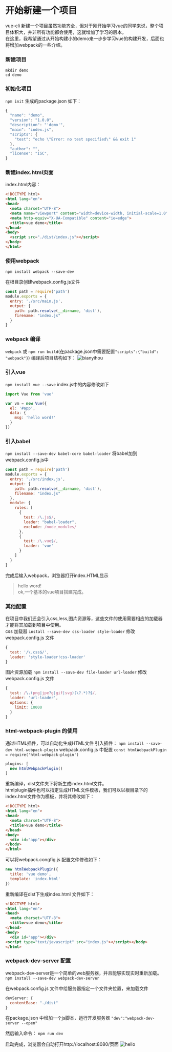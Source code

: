 # 开始新建一个项目

vue-cli 新建一个项目虽然功能齐全，但对于刚开始学习vue的同学来说，整个项目体积大，并非所有功能都会使用，这就增加了学习的层本。  
在这里，我希望通过从开始构建小的demo来一步步学习vue的构建开发，后面也将增加webpack的一些介绍。

### 新建项目
```
mkdir demo
cd demo
```

### 初始化项目
`npm init`
生成的package.json 如下：
```js
{
  "name": "demo",
  "version": "1.0.0",
  "description": "'demo'",
  "main": "index.js",
  "scripts": {
    "test": "echo \"Error: no test specified\" && exit 1"
  },
  "author": "",
  "license": "ISC",
}
```
### 新建index.html页面
index.html内容：
```html
<!DOCTYPE html>
<html lang="en">
<head>
  <meta charset="UTF-8">
  <meta name="viewport" content="width=device-width, initial-scale=1.0">
  <meta http-equiv="X-UA-Compatible" content="ie=edge">
  <title>vue demo</title>
</head>
<body>
  <script src="./dist/index.js"></script>
</body>
</html>
```
### 使用webpack
`npm install webpack --save-dev`

在根目录创建webpack.config.js文件
```js
const path = require('path')
module.exports = {
  entry: './src/main.js',
  output: {
    path: path.resolve(__dirname, 'dist'),
    firename: "index.js"
  }
}
```

### webpack 编译
`webpack` 或 `npm run build`(在package.json中需要配置`"scripts":{"build": "webpack"}`)
编译后项目结构如下：
![bianyihou](/img/list.jpg)

### 引入vue
`npm install vue --save`
index.js中的内容修改如下
```js
import Vue from 'vue'

var vm = new Vue({
  el: '#app',
  data: {
    msg: 'hello word!'
  }
})
```

### 引入babel
`npm install --save-dev babel-core babel-loader`
将babel加到webpack.config.js中
```js
const path = require('path')
module.exports = {
  entry: './src/index.js',
  output: {
    path: path.resolve(__dirname, 'dist'),
    filename: "index.js"
  },
  module: {
    rules: [
      {
        test: /\.js$/,
        loader: "babel-loader",
        exclude: /node_modules/
      },
      {
        test: /\.vue$/,
        loader: 'vue'
      }
    ]
  }
}
```
完成后输入webpack，浏览器打开index.HTML显示
> hello word!   
ok,一个基本的vue项目搭建完成。

### 其他配置
在项目中我们还会引入css,less,图片资源等，这些文件的使用需要相应的加载器才能将其加载到项目中使用。  
css 加载器
`install --save-dev css-loader style-loader`
修改webpack.config.js 文件
```js
{
  test: '/\.css$/',
  loader: 'style-loader!css-loader'
}
```
图片资源加载
`npm install --save-dev file-loader url-loader`
修改webpack.config.js 文件
```js
{
  test: /\.(png|jpe?g|gif|svg)(\?.*)?$/,
  loader: 'url-loader',
  options: {
    limit: 10000
  }
}
```
### html-webpack-plugin 的使用
通过HTML插件，可以自动化生成HTML文件
引入插件：
`npm install --save-dev html-webpack-plugin`
webpack.config.js 中配置
`const htmlWebpackPlugin = require('html-webpack-plugin')`
```js
plugins: [
  new htmlWebpackPlugin()
]
```
重新编译，dist文件夹下将新生成index.html文件。   
htmlplugin插件也可以指定生成HTML文件模板，我们可以以根目录下的index.html文件作为模板，并将其修改如下：
```html
<!DOCTYPE html>
<html lang="en">
<head>
  <meta charset="UTF-8">
  <title>vue demo</title>
</head>
<body>
  <div id="app"></div>
</body>
</html>
```
可以将webpack.congfig.js 配置文件修改如下：
```js
new htmlWebpackPlugin({
  title: 'vue demo',
  template: 'index.html'
})
```
重新编译在dist下生成index.html 文件如下：
```html
<!DOCTYPE html>
<html lang="en">
<head>
  <meta charset="UTF-8">
  <title>vue demo</title>
</head>
<body>
  <div id="app"></div>
<script type="text/javascript" src="index.js"></script></body>
</html>
```

### webpack-dev-server 配置
webpack-dev-server是一个简单的web服务器，并且能够实现实时重新加载。
`npm install --save-dev webpack-dev-server`

在webpack.config.js 文件中给服务器指定一个文件夹位置，来加载文件
```js
devServer: {
  contentBase: "./dist"
}
```
在package.json 中增加一个js脚本，运行开发服务器
`"dev":"webpack-dev-server --open"`

然后输入命令：
`npm run dev`

启动完成，浏览器会自动打开http://localhost:8080/页面
![hello](/img/hello.jpg)
